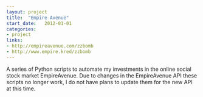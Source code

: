 ```yaml
---
layout: project
title:  "Empire Avenue"
start_date:   2012-01-01
categories: 
- project
links: 
- http://empireavenue.com/zzbomb
- http://www.empire.kred/zzbomb
---
```


A series of Python scripts to automate my investments in the online social stock market EmpireAvenue. Due to changes in the EmpireAvenue API these scripts no longer work, I do not have plans to update them for the new API at this time.